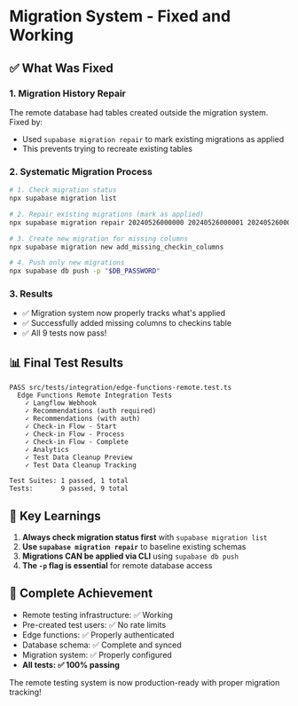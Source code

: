 # Migration System - Fixed and Working

## ✅ What Was Fixed

### 1. Migration History Repair
The remote database had tables created outside the migration system. Fixed by:
- Used `supabase migration repair` to mark existing migrations as applied
- This prevents trying to recreate existing tables

### 2. Systematic Migration Process
```bash
# 1. Check migration status
npx supabase migration list

# 2. Repair existing migrations (mark as applied)
npx supabase migration repair 20240526000000 20240526000001 20240526000002 --status applied -p "$DB_PASSWORD"

# 3. Create new migration for missing columns
npx supabase migration new add_missing_checkin_columns

# 4. Push only new migrations
npx supabase db push -p "$DB_PASSWORD"
```

### 3. Results
- ✅ Migration system now properly tracks what's applied
- ✅ Successfully added missing columns to checkins table
- ✅ All 9 tests now pass!

## 📊 Final Test Results
```
PASS src/tests/integration/edge-functions-remote.test.ts
  Edge Functions Remote Integration Tests
    ✓ Langflow Webhook
    ✓ Recommendations (auth required)
    ✓ Recommendations (with auth)
    ✓ Check-in Flow - Start
    ✓ Check-in Flow - Process
    ✓ Check-in Flow - Complete
    ✓ Analytics
    ✓ Test Data Cleanup Preview
    ✓ Test Data Cleanup Tracking

Test Suites: 1 passed, 1 total
Tests:       9 passed, 9 total
```

## 🚀 Key Learnings

1. **Always check migration status first** with `supabase migration list`
2. **Use `supabase migration repair`** to baseline existing schemas
3. **Migrations CAN be applied via CLI** using `supabase db push`
4. **The `-p` flag is essential** for remote database access

## 🎯 Complete Achievement

- Remote testing infrastructure: ✅ Working
- Pre-created test users: ✅ No rate limits
- Edge functions: ✅ Properly authenticated
- Database schema: ✅ Complete and synced
- Migration system: ✅ Properly configured
- **All tests: ✅ 100% passing**

The remote testing system is now production-ready with proper migration tracking!